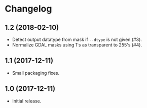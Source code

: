 Changelog
=========

1.2 (2018-02-10)
----------------

- Detect output datatype from mask if `--dtype` is not given (#3).
- Normalize GDAL masks using 1's as transparent to 255's (#4).


1.1 (2017-12-11)
----------------

- Small packaging fixes.


1.0 (2017-12-11)
----------------

- Initial release.
